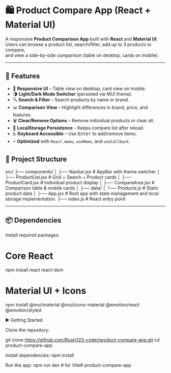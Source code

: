 # 🛍️ Product Compare App (React + Material UI)

A responsive **Product Comparison App** built with **React** and **Material UI**.  
Users can browse a product list, search/filter, add up to 3 products to compare,  
and view a side-by-side comparison (table on desktop, cards on mobile).

---

## 🚀 Features
- 📱 **Responsive UI** – Table view on desktop, card view on mobile.  
- 🌗 **Light/Dark Mode Switcher** (persisted via MUI theme).  
- 🔍 **Search & Filter** – Search products by name or brand.  
- 📊 **Comparison View** – Highlight differences in brand, price, and features.  
- 🗑️ **Clear/Remove Options** – Remove individual products or clear all.  
- 💾 **LocalStorage Persistence** – Keeps compare list after reload.  
- ♿ **Keyboard Accessible** – Use <kbd>Enter</kbd> to add/remove items.  
- ⚡ **Optimized** with `React.memo`, `useMemo`, and `useCallback`.

## 📂 Project Structure

src/
├── components/
│ ├── Navbar.jsx # AppBar with theme switcher
│ ├── ProductList.jsx # Grid + Search + Product cards
│ ├── ProductCard.jsx # Individual product display
│ ├── CompareArea.jsx # Comparison table & mobile cards
│
├── data/
│ └── Products.js # Static product data
│
├── App.jsx # Root app with state management and local storage implementation.
├── index.js # React entry point

---

## 📦 Dependencies
Install required packages:
# Core React
npm install react react-dom
# Material UI + Icons
npm install @mui/material @mui/icons-material @emotion/react @emotion/styled


▶️ Getting Started

Clone the repository:

git clone https://github.com/Rushi123-coder/product-compare-app.git
cd product-compare-app

Install dependencies:
npm install

Run the app:
npm run dev   # for Vite# product-compare-app
